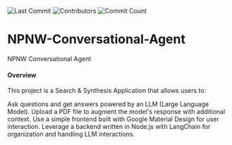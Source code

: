 ![Last Commit](https://img.shields.io/github/last-commit/AimeeKnight/NPNW-Conversational-Agent)
![Contributors](https://img.shields.io/github/contributors/AimeeKnight/NPNW-Conversational-Agent)
![Commit Count](https://img.shields.io/github/commit-activity/y/AimeeKnight/NPNW-Conversational-Agent)

# NPNW-Conversational-Agent
NPNW Conversational Agent

#### Overview
This project is a Search & Synthesis Application that allows users to:

Ask questions and get answers powered by an LLM (Large Language Model).
Upload a PDF file to augment the model's response with additional context.
Use a simple frontend built with Google Material Design for user interaction.
Leverage a backend written in Node.js with LangChain for organization and handling LLM interactions.
